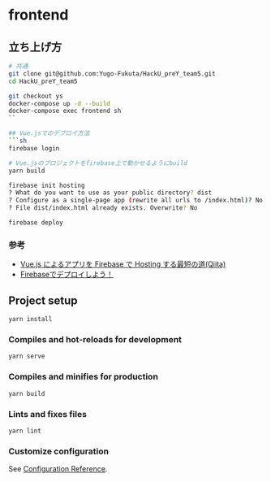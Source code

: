 # frontend

## 立ち上げ方
```sh
# 共通
git clone git@github.com:Yugo-Fukuta/HackU_preY_team5.git
cd HackU_preY_team5

git checkout ys
docker-compose up -d --build
docker-compose exec frontend sh
``

## Vue.jsでのデプロイ方法
```sh
firebase login

# Vue.jsのプロジェクトをfirebase上で動かせるようにbuild
yarn build

firebase init hosting
? What do you want to use as your public directory? dist
? Configure as a single-page app (rewrite all urls to /index.html)? No
? File dist/index.html already exists. Overwrite? No

firebase deploy
```

### 参考
- [Vue.js によるアプリを Firebase で Hosting する最短の道(Qiita)](https://qiita.com/Satachito/items/4a00b402970d657a88f3)
- [Firebaseでデプロイしよう！](https://qiita.com/hiroki-harada/items/ca22ac177db68e3c3796)

## Project setup
```
yarn install
```

### Compiles and hot-reloads for development
```
yarn serve
```

### Compiles and minifies for production
```
yarn build
```

### Lints and fixes files
```
yarn lint
```

### Customize configuration
See [Configuration Reference](https://cli.vuejs.org/config/).
